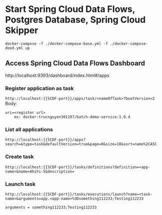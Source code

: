 # Start Spring Cloud Data Flows, Postgres Database, Spring Cloud Skipper
```docker-compose -f ./docker-compose-base.yml -f ./docker-compose-dood.yml up```

## Access Spring Cloud Data Flows Dashboard
http://localhost:9393/dashboard/index.html#/apps

### Register application as task
```http://localhost:{{SCDF-port}}/apps/task/<nameOfTask>?bootVersion=2```
Body:
```
uri=<register url>
    ex: docker:trucnguyen301197/batch-demo-service:1.0.4
```

### List all applications
```
http://localhost:{{SCDF-port}}/apps?search=&type=task&defaultVersion=true&page=0&size=10&sort=name%2CASC
```

### Create task
```
http://localhost:{{SCDF-port}}/tasks/definitions?definition=<app-name>&name=Ahihi-5&description=
```

### Launch task
```
http://localhost:{{SCDF-port}}/tasks/executions/launch?name=<task-name>&arguments=app.<app-name>%3Dsomething112233;Testing112233

arguments = something112233;Testing112233
```
